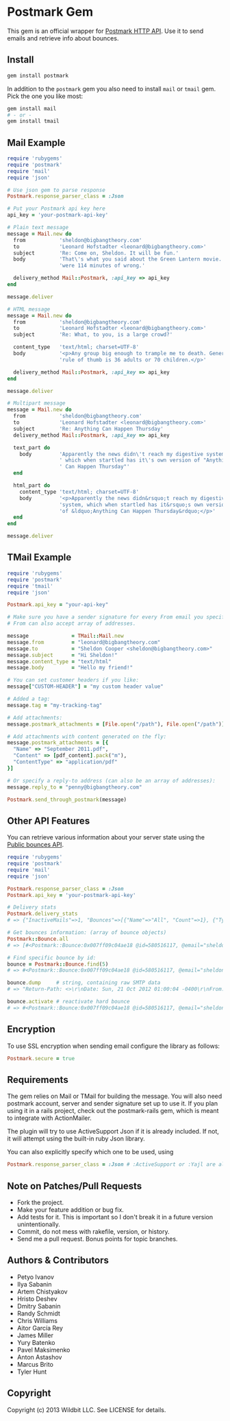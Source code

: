 # Postmark Gem

This gem is an official wrapper for [Postmark HTTP API](http://postmarkapp.com). Use it to send emails and retrieve info about bounces.

## Install

``` bash
gem install postmark
```

In addition to the `postmark` gem you also need to install `mail` or `tmail` gem. Pick the one you like most:

``` bash
gem install mail
# - or -
gem install tmail
```

## Mail Example

``` ruby
require 'rubygems'
require 'postmark'
require 'mail'
require 'json'

# Use json gem to parse response
Postmark.response_parser_class = :Json

# Put your Postmark api key here
api_key = 'your-postmark-api-key'

# Plain text message
message = Mail.new do
  from           'sheldon@bigbangtheory.com'
  to             'Leonard Hofstadter <leonard@bigbangtheory.com>'
  subject        'Re: Come on, Sheldon. It will be fun.'
  body           'That\'s what you said about the Green Lantern movie. You' \
                 'were 114 minutes of wrong.'

  delivery_method Mail::Postmark, :api_key => api_key
end

message.deliver

# HTML message
message = Mail.new do
  from           'sheldon@bigbangtheory.com'
  to             'Leonard Hofstadter <leonard@bigbangtheory.com>'
  subject        'Re: What, to you, is a large crowd?'

  content_type   'text/html; charset=UTF-8'
  body           '<p>Any group big enough to trample me to death. General ' \
                 'rule of thumb is 36 adults or 70 children.</p>'

  delivery_method Mail::Postmark, :api_key => api_key
end

message.deliver

# Multipart message
message = Mail.new do
  from           'sheldon@bigbangtheory.com'
  to             'Leonard Hofstadter <leonard@bigbangtheory.com>'
  subject        'Re: Anything Can Happen Thursday'
  delivery_method Mail::Postmark, :api_key => api_key

  text_part do
    body         'Apparently the news didn\'t reach my digestive system,' \
                 ' which when startled has it\'s own version of "Anything' \
                 ' Can Happen Thursday"'
  end

  html_part do
    content_type 'text/html; charset=UTF-8'
    body         '<p>Apparently the news didn&rsquo;t reach my digestive ' \
                 'system, which when startled has it&rsquo;s own version ' \
                 'of &ldquo;Anything Can Happen Thursday&rdquo;</p>'
  end
end

message.deliver
```

## TMail Example

``` ruby
require 'rubygems'
require 'postmark'
require 'tmail'
require 'json'

Postmark.api_key = "your-api-key"

# Make sure you have a sender signature for every From email you specify.
# From can also accept array of addresses.

message              = TMail::Mail.new
message.from         = "leonard@bigbangtheory.com"
message.to           = "Sheldon Cooper <sheldon@bigbangtheory.com>"
message.subject      = "Hi Sheldon!"
message.content_type = "text/html"
message.body         = "Hello my friend!"

# You can set customer headers if you like:
message["CUSTOM-HEADER"] = "my custom header value"

# Added a tag:
message.tag = "my-tracking-tag"

# Add attachments:
message.postmark_attachments = [File.open("/path"), File.open("/path")]

# Add attachments with content generated on the fly:
message.postmark_attachments = [{
  "Name" => "September 2011.pdf",
  "Content" => [pdf_content].pack("m"),
  "ContentType" => "application/pdf"
}]

# Or specify a reply-to address (can also be an array of addresses):
message.reply_to = "penny@bigbangtheory.com"

Postmark.send_through_postmark(message)
```

## Other API Features

You can retrieve various information about your server state using the [Public
bounces API](http://developer.postmarkapp.com/bounces).

``` ruby
require 'rubygems'
require 'postmark'
require 'mail'
require 'json'

Postmark.response_parser_class = :Json
Postmark.api_key = 'your-postmark-api-key'

# Delivery stats
Postmark.delivery_stats
# => {"InactiveMails"=>1, "Bounces"=>[{"Name"=>"All", "Count"=>1}, {"Type"=>"HardBounce", "Name"=>"Hard bounce", "Count"=>1}]}

# Get bounces information: (array of bounce objects)
Postmark::Bounce.all
# => [#<Postmark::Bounce:0x007ff09c04ae18 @id=580516117, @email="sheldon@bigbangtheory.com", @bounced_at=2012-10-21 00:01:56 +0800, @type="HardBounce", @name=nil, @details="smtp;550 5.1.1 The email account that you tried to reach does not exist. Please try double-checking the recipient's email address for typos or unnecessary spaces. Learn more at http://support.google.com/mail/bin/answer.py?answer=6596 c13si5382730vcw.23", @tag=nil, @dump_available=false, @inactive=true, @can_activate=true, @message_id="876d40fe-ab2a-4925-9d6f-8d5e4f4926f5", @subject="Re: What, to you, is a large crowd?">]

# Find specific bounce by id:
bounce = Postmark::Bounce.find(5)
# => #<Postmark::Bounce:0x007ff09c04ae18 @id=580516117, @email="sheldon@bigbangtheory.com", @bounced_at=2012-10-21 00:01:56 +0800, @type="HardBounce", @name=nil, @details="smtp;550 5.1.1 The email account that you tried to reach does not exist. Please try double-checking the recipient's email address for typos or unnecessary spaces. Learn more at http://support.google.com/mail/bin/answer.py?answer=6596 c13si5382730vcw.23", @tag=nil, @dump_available=false, @inactive=true, @can_activate=true, @message_id="876d40fe-ab2a-4925-9d6f-8d5e4f4926f5", @subject="Re: What, to you, is a large crowd?">

bounce.dump     # string, containing raw SMTP data
# => "Return-Path: <>\r\nDate: Sun, 21 Oct 2012 01:00:04 -0400\r\nFrom: postmaster@p1.mtasv.net\r\n..."

bounce.activate # reactivate hard bounce
# => #<Postmark::Bounce:0x007ff09c04ae18 @id=580516117, @email="sheldon@bigbangtheory.com", @bounced_at=2012-10-21 00:01:56 +0800, @type="HardBounce", @name=nil, @details="smtp;550 5.1.1 The email account that you tried to reach does not exist. Please try double-checking the recipient's email address for typos or unnecessary spaces. Learn more at http://support.google.com/mail/bin/answer.py?answer=6596 c13si5382730vcw.23", @tag=nil, @dump_available=false, @inactive=true, @can_activate=true, @message_id="876d40fe-ab2a-4925-9d6f-8d5e4f4926f5", @subject="Re: What, to you, is a large crowd?">
```

## Encryption

To use SSL encryption when sending email configure the library as follows:

``` ruby
Postmark.secure = true
```

## Requirements

The gem relies on Mail or TMail for building the message. You will also need
postmark account, server and sender signature set up to use it.
If you plan using it in a rails project, check out the postmark-rails gem, which
is meant to integrate with ActionMailer.

The plugin will try to use ActiveSupport Json if it is already included. If not,
it will attempt using the built-in ruby Json library.

You can also explicitly specify which one to be used, using

``` ruby
Postmark.response_parser_class = :Json # :ActiveSupport or :Yajl are also supported.
```

## Note on Patches/Pull Requests

* Fork the project.
* Make your feature addition or bug fix.
* Add tests for it. This is important so I don't break it in a
  future version unintentionally.
* Commit, do not mess with rakefile, version, or history.
* Send me a pull request. Bonus points for topic branches.

## Authors & Contributors

* Petyo Ivanov
* Ilya Sabanin
* Artem Chistyakov
* Hristo Deshev
* Dmitry Sabanin
* Randy Schmidt
* Chris Williams
* Aitor García Rey
* James Miller
* Yury Batenko
* Pavel Maksimenko
* Anton Astashov
* Marcus Brito
* Tyler Hunt

## Copyright

Copyright (c) 2013 Wildbit LLC. See LICENSE for details.

